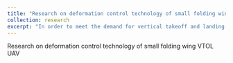 ```yaml
---
title: "Research on deformation control technology of small folding wing VTOL UAV"
collection: research
excerpt: "In order to meet the demand for vertical takeoff and landing (VTOL) in narrow spaces, the objective of this project is to develop a folding wing VTOL UAV and complete the full modal flight test. <br/><img src='/images/FW_VTOL.png'>"
---
```


Research on deformation control technology of small folding wing VTOL UAV
